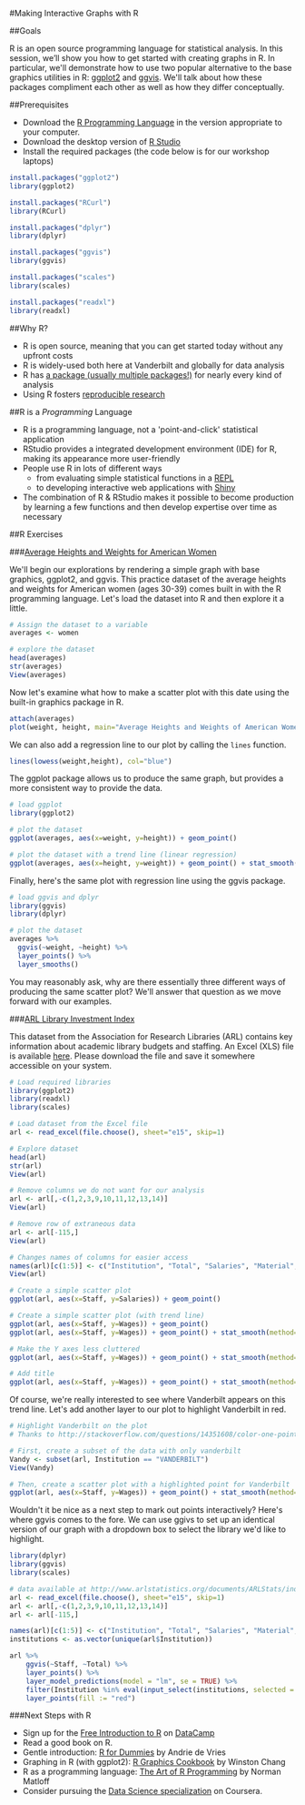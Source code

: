 #Making Interactive Graphs with R

##Goals

R is an open source programming language for statistical analysis. In this session, we’ll show you how to get started with creating graphs in R. In particular, we'll demonstrate how to use two popular alternative to the base graphics utilities in R: [ggplot2](http://ggplot2.org/) and [ggvis](http://ggvis.rstudio.com/). We'll talk about how these packages compliment each other as well as how they differ conceptually.

##Prerequisites

* Download the [R Programming Language](http://www.r-project.org/) in the version appropriate to your computer.
* Download the desktop version of [R Studio](http://www.rstudio.com/products/rstudio/)
* Install the required packages (the code below is for our workshop laptops)

```R
install.packages("ggplot2")
library(ggplot2)

install.packages("RCurl")
library(RCurl)

install.packages("dplyr")
library(dplyr)

install.packages("ggvis")
library(ggvis)

install.packages("scales")
library(scales)

install.packages("readxl")
library(readxl)
```

##Why R?

* R is open source, meaning that you can get started today without any upfront costs
* R is widely-used both here at Vanderbilt and globally for data analysis
* R has [a package (usually multiple packages!)](http://cran.r-project.org/) for nearly every kind of analysis
* Using R fosters [reproducible research](http://christophergandrud.github.io/RepResR-RStudio/index.html)

##R is a *Programming* Language

* R is a programming language, not a 'point-and-click' statistical application 
* RStudio provides a integrated development environment (IDE) for R, making its appearance more user-friendly 
* People use R in lots of different ways
  * from evaluating simple statistical functions in a [REPL](http://en.wikipedia.org/wiki/Read%E2%80%93eval%E2%80%93print_loop)
  * to developing interactive web applications with [Shiny](http://shiny.rstudio.com/)
* The combination of R & RStudio makes it possible to become production by learning a few functions and then develop expertise over time as necessary
  
##R Exercises

###[Average Heights and Weights for American Women](https://stat.ethz.ch/R-manual/R-devel/library/datasets/html/women.html)

We'll begin our explorations by rendering a simple graph with base graphics, ggplot2, and ggvis. This practice dataset of the average heights and weights for American women (ages 30-39) comes built in with the R programming language. Let's load the dataset into R and then explore it a little.

```R
# Assign the dataset to a variable
averages <- women

# explore the dataset
head(averages)
str(averages)
View(averages)
```

Now let's examine what how to make a scatter plot with this date using the built-in graphics package in R.

```R
attach(averages)
plot(weight, height, main="Average Heights and Weights of American Women", xlab="Weight", ylab="Height", pch=1)
```

We can also add a regression line to our plot by calling the `lines` function.

```R
lines(lowess(weight,height), col="blue")
```

The ggplot package allows us to produce the same graph, but provides a more consistent way to provide the data.

```R
# load ggplot 
library(ggplot2)

# plot the dataset
ggplot(averages, aes(x=weight, y=height)) + geom_point()

# plot the dataset with a trend line (linear regression)
ggplot(averages, aes(x=height, y=weight)) + geom_point() + stat_smooth(method = "lm")
```

Finally, here's the same plot with regression line using the ggvis package.

```R
# load ggvis and dplyr
library(ggvis)
library(dplyr)

# plot the dataset
averages %>%
  ggvis(~weight, ~height) %>% 
  layer_points() %>%
  layer_smooths()
```

You may reasonably ask, why are there essentially three different ways of producing the same scatter plot? We'll answer that question as we move forward with our examples.

###[ARL Library Investment Index](http://www.arlstatistics.org/analytics)

This dataset from the Association for Research Libraries (ARL) contains key information about academic library budgets and staffing. An Excel (XLS) file is available [here](http://www.arlstatistics.org/documents/ARLStats/index15.xls). Please download the file and save it somewhere accessible on your system.

```R
# Load required libraries
library(ggplot2)
library(readxl)
library(scales)

# Load dataset from the Excel file
arl <- read_excel(file.choose(), sheet="e15", skip=1)

# Explore dataset
head(arl)
str(arl)
View(arl)

# Remove columns we do not want for our analysis
arl <- arl[,-c(1,2,3,9,10,11,12,13,14)]
View(arl)

# Remove row of extraneous data
arl <- arl[-115,]
View(arl)

# Changes names of columns for easier access 
names(arl)[c(1:5)] <- c("Institution", "Total", "Salaries", "Material", "Staff")
View(arl)

# Create a simple scatter plot
ggplot(arl, aes(x=Staff, y=Salaries)) + geom_point()

# Create a simple scatter plot (with trend line)
ggplot(arl, aes(x=Staff, y=Wages)) + geom_point()
ggplot(arl, aes(x=Staff, y=Wages)) + geom_point() + stat_smooth(method="lm")

# Make the Y axes less cluttered
ggplot(arl, aes(x=Staff, y=Wages)) + geom_point() + stat_smooth(method="lm") + scale_y_continuous(labels = comma)

# Add title
ggplot(arl, aes(x=Staff, y=Wages)) + geom_point() + stat_smooth(method="lm") + scale_y_continuous(labels = comma) + main("ARL Salaries")
```

Of course, we're really interested to see where Vanderbilt appears on this trend line. Let's add another layer to our plot to highlight Vanderbilt in red.

```R
# Highlight Vanderbilt on the plot
# Thanks to http://stackoverflow.com/questions/14351608/color-one-point-and-add-an-annotation-in-ggplot2/14351684#14351684

# First, create a subset of the data with only vanderbilt
Vandy <- subset(arl, Institution == "VANDERBILT")
View(Vandy)

# Then, create a scatter plot with a highlighted point for Vanderbilt
ggplot(arl, aes(x=Staff, y=Wages)) + geom_point() + stat_smooth(method="lm") + scale_y_continuous(labels = comma) + ggtitle("ARL Salaries") + xlab("All Staff") + ylab("Professional Salaries") + geom_point(data=Vandy, colour="red")

```

Wouldn't it be nice as a next step to mark out points interactively? Here's where ggvis comes to the fore. We can use ggivs to set up an identical version of our graph with a dropdown box to select the library we'd like to highlight. 

```R
library(dplyr)
library(ggvis)
library(scales)

# data available at http://www.arlstatistics.org/documents/ARLStats/index15.xls
arl <- read_excel(file.choose(), sheet="e15", skip=1)
arl <- arl[,-c(1,2,3,9,10,11,12,13,14)]
arl <- arl[-115,]

names(arl)[c(1:5)] <- c("Institution", "Total", "Salaries", "Material", "Staff")
institutions <- as.vector(unique(arl$Institution))

arl %>%
    ggvis(~Staff, ~Total) %>% 
    layer_points() %>%
    layer_model_predictions(model = "lm", se = TRUE) %>%
    filter(Institution %in% eval(input_select(institutions, selected = 1))) %>%
    layer_points(fill := "red") 
```



###Next Steps with R

* Sign up for the [Free Introduction to R](https://www.datacamp.com/courses/free-introduction-to-r) on [DataCamp](https://www.datacamp.com)
* Read a good book on R. 
 * Gentle introduction: [R for Dummies](http://www.amazon.com/R-For-Dummies-Andrie-Vries/dp/1119962846/ref=cm_cr_pr_product_top) by Andrie de Vries
 * Graphing in R (with ggplot2): [R Graphics Cookbook](http://www.amazon.com/R-Graphics-Cookbook-Winston-Chang/dp/1449316956) by Winston Chang
 * R as a programming language: [The Art of R Programming](http://www.nostarch.com/artofr.htm) by Norman Matloff
* Consider pursuing the [Data Science specialization](https://www.coursera.org/specialization/jhudatascience/1) on Coursera.
